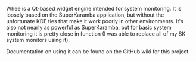 Whee is a Qt-based widget engine intended for system monitoring.  It is loosely based on the SuperKaramba application, but without the unfortunate KDE ties that make it work poorly in other environments.  It's also not nearly as powerful as SuperKaramba, but for basic system monitoring it is pretty close in function (I was able to replace all of my SK system monitors using it).

Documentation on using it can be found on the GitHub wiki for this project.
